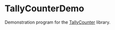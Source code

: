 # TallyCounterDemo
Demonstration program for the [TallyCounter](https://github.com/GuiRitter/TallyCounter) library.
